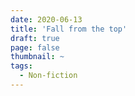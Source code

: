 ```yaml
---
date: 2020-06-13
title: 'Fall from the top'
draft: true
page: false
thumbnail: ~
tags:
  - Non-fiction
---
```

